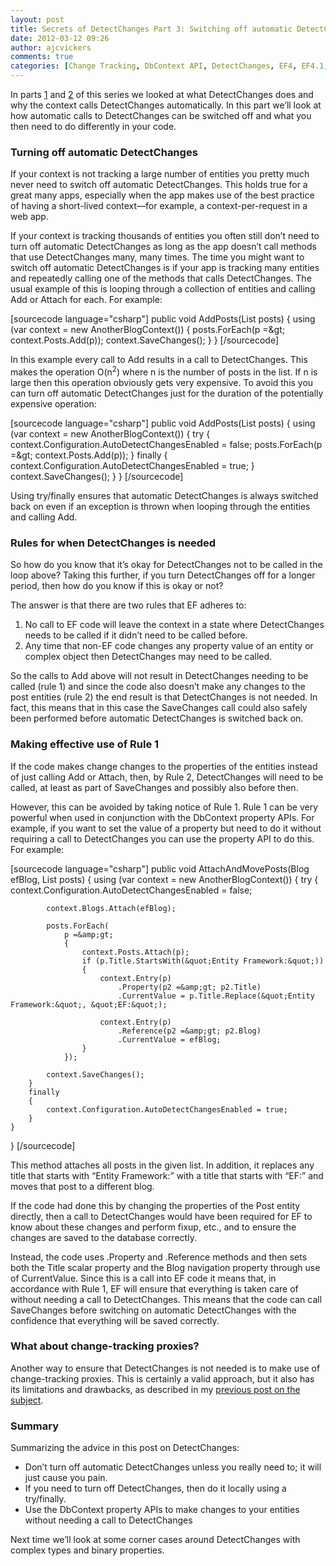 ```yaml
---
layout: post
title: Secrets of DetectChanges Part 3: Switching off automatic DetectChanges
date: 2012-03-12 09:26
author: ajcvickers
comments: true
categories: [Change Tracking, DbContext API, DetectChanges, EF4, EF4.1, EF4.2, EF4.3, EF5, Entity Framework, Foreign Keys, POCO, Proxies, SaveChanges]
---
```

In parts <a href="http://blog.oneunicorn.com/2012/03/10/secrets-of-detectchanges-part-1-what-does-detectchanges-do/">1</a> and <a href="http://blog.oneunicorn.com/2012/03/11/secrets-of-detectchanges-part-2-when-is-detectchanges-called-automatically/">2</a> of this series we looked at what DetectChanges does and why the context calls DetectChanges automatically. In this part we’ll look at how automatic calls to DetectChanges can be switched off and what you then need to do differently in your code.
<h3><!--more-->
Turning off automatic DetectChanges</h3>
If your context is not tracking a large number of entities you pretty much never need to switch off automatic DetectChanges. This holds true for a great many apps, especially when the app makes use of the best practice of having a short-lived context—for example, a context-per-request in a web app.

If your context is tracking thousands of entities you often still don’t need to turn off automatic DetectChanges as long as the app doesn’t call methods that use DetectChanges many, many times. The time you might want to switch off automatic DetectChanges is if your app is tracking many entities and repeatedly calling one of the methods that calls DetectChanges. The usual example of this is looping through a collection of entities and calling Add or Attach for each. For example:

[sourcecode language="csharp"]
public void AddPosts(List posts)
{
    using (var context = new AnotherBlogContext())
    {
        posts.ForEach(p =&amp;gt; context.Posts.Add(p));
        context.SaveChanges();
    }
}
[/sourcecode]

In this example every call to Add results in a call to DetectChanges. This makes the operation O(n<sup>2</sup>) where n is the number of posts in the list. If n is large then this operation obviously gets very expensive. To avoid this you can turn off automatic DetectChanges just for the duration of the potentially expensive operation:

[sourcecode language="csharp"]
public void AddPosts(List posts)
{
    using (var context = new AnotherBlogContext())
    {
        try
        {
            context.Configuration.AutoDetectChangesEnabled = false;
            posts.ForEach(p =&amp;gt; context.Posts.Add(p));
        }
        finally
        {
            context.Configuration.AutoDetectChangesEnabled = true;
        }
        context.SaveChanges();
    }
}
[/sourcecode]

Using try/finally ensures that automatic DetectChanges is always switched back on even if an exception is thrown when looping through the entities and calling Add.
<h3>Rules for when DetectChanges is needed</h3>
So how do you know that it’s okay for DetectChanges not to be called in the loop above? Taking this further, if you turn DetectChanges off for a longer period, then how do you know if this is okay or not?

The answer is that there are two rules that EF adheres to:
<ol>
	<li>No call to EF code will leave the context in a state where DetectChanges needs to be called if it didn’t need to be called before.</li>
	<li>Any time that non-EF code changes any property value of an entity or complex object then DetectChanges may need to be called.</li>
</ol>
So the calls to Add above will not result in DetectChanges needing to be called (rule 1) and since the code also doesn’t make any changes to the post entities (rule 2) the end result is that DetectChanges is not needed. In fact, this means that in this case the SaveChanges call could also safely been performed before automatic DetectChanges is switched back on.
<h3>Making effective use of Rule 1</h3>
If the code makes change changes to the properties of the entities instead of just calling Add or Attach, then, by Rule 2, DetectChanges will need to be called, at least as part of SaveChanges and possibly also before then.

However, this can be avoided by taking notice of Rule 1. Rule 1 can be very powerful when used in conjunction with the DbContext property APIs. For example, if you want to set the value of a property but need to do it without requiring a call to DetectChanges you can use the property API to do this. For example:

[sourcecode language="csharp"]
public void AttachAndMovePosts(Blog efBlog, List posts)
{
    using (var context = new AnotherBlogContext())
    {
        try
        {
            context.Configuration.AutoDetectChangesEnabled = false;

            context.Blogs.Attach(efBlog);

            posts.ForEach(
                p =&amp;gt;
                {
                    context.Posts.Attach(p);
                    if (p.Title.StartsWith(&quot;Entity Framework:&quot;))
                    {
                        context.Entry(p)
                            .Property(p2 =&amp;gt; p2.Title)
                            .CurrentValue = p.Title.Replace(&quot;Entity Framework:&quot;, &quot;EF:&quot;);

                        context.Entry(p)
                            .Reference(p2 =&amp;gt; p2.Blog)
                            .CurrentValue = efBlog;
                    }
                });

            context.SaveChanges();
        }
        finally
        {
            context.Configuration.AutoDetectChangesEnabled = true;
        }
    }
}
[/sourcecode]

This method attaches all posts in the given list. In addition, it replaces any title that starts with “Entity Framework:” with a title that starts with “EF:” and moves that post to a different blog.

If the code had done this by changing the properties of the Post entity directly, then a call to DetectChanges would have been required for EF to know about these changes and perform fixup, etc., and to ensure the changes are saved to the database correctly.

Instead, the code uses .Property and .Reference methods and then sets both the Title scalar property and the Blog navigation property through use of CurrentValue. Since this is a call into EF code it means that, in accordance with Rule 1, EF will ensure that everything is taken care of without needing a call to DetectChanges. This means that the code can call SaveChanges before switching on automatic DetectChanges with the confidence that everything will be saved correctly.
<h3>What about change-tracking proxies?</h3>
Another way to ensure that DetectChanges is not needed is to make use of change-tracking proxies. This is certainly a valid approach, but it also has its limitations and drawbacks, as described in my <a href="http://blog.oneunicorn.com/2011/12/05/should-you-use-entity-framework-change-tracking-proxies/">previous post on the subject</a>.
<h3>Summary</h3>
Summarizing the advice in this post on DetectChanges:
<ul>
	<li>Don’t turn off automatic DetectChanges unless you really need to; it will just cause you pain.</li>
	<li>If you need to turn off DetectChanges, then do it locally using a try/finally.</li>
	<li>Use the DbContext property APIs to make changes to your entities without needing a call to DetectChanges</li>
</ul>
Next time we’ll look at some corner cases around DetectChanges with complex types and binary properties.
